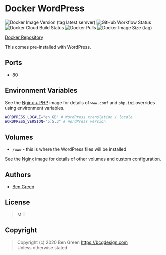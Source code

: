 # Docker WordPress

![Docker Image Version (tag latest semver)](https://img.shields.io/docker/v/bcgdesign/wordpress/latest?label=latest&sort=semver) ![GitHub Workflow Status](https://img.shields.io/github/workflow/status/bencgreen/docker-wordpress/build?label=github) ![Docker Cloud Build Status](https://img.shields.io/docker/cloud/build/bcgdesign/wordpress?label=docker) ![Docker Pulls](https://img.shields.io/docker/pulls/bcgdesign/wordpress?label=pulls) ![Docker Image Size (tag)](https://img.shields.io/docker/image-size/bcgdesign/wordpress/latest?label=size)

[Docker Repository](https://hub.docker.com/r/bcgdesign/wordpress)

This comes pre-installed with WordPress.

## Ports

* 80

## Environment Variables

See the [Nginx + PHP](https://github.com/bencgreen/docker-nginx-php) image for details of `www.conf` and `php.ini` overrides using environment variables.

```bash
WORDPRESS_LOCALE="en_GB" # WordPress translation / locale
WORDPRESS_VERSION="5.5.3" # WordPress version
```

## Volumes

* `/www` - this is where the WordPress files will be installed

See the [Nginx](https://github.com/bencgreen/docker-nginx) image for details of other volumes and custom configuration.

## Authors

* [Ben Green](https://github.com/bencgreen)

## License

> MIT

## Copyright

> Copyright (c) 2020 Ben Green <https://bcgdesign.com>  
> Unless otherwise stated
